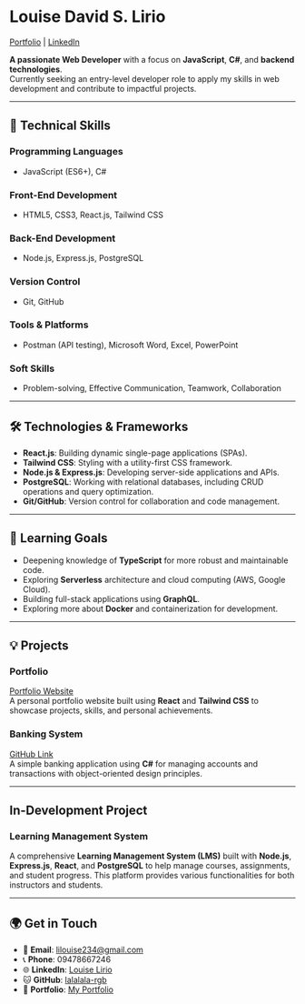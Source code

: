 # Louise David S. Lirio  
[Portfolio](https://portfolio-five-vert-36.vercel.app) | [LinkedIn](https://www.linkedin.com/in/louise-lirio)  

**A passionate Web Developer** with a focus on **JavaScript**, **C#**, and **backend technologies**.  
Currently seeking an entry-level developer role to apply my skills in web development and contribute to impactful projects.

---

## 🚀 **Technical Skills**

### **Programming Languages**
- JavaScript (ES6+), C#

### **Front-End Development**
- HTML5, CSS3, React.js, Tailwind CSS

### **Back-End Development**
- Node.js, Express.js, PostgreSQL

### **Version Control**
- Git, GitHub

### **Tools & Platforms**
- Postman (API testing), Microsoft Word, Excel, PowerPoint

### **Soft Skills**
- Problem-solving, Effective Communication, Teamwork, Collaboration

---

## 🛠 **Technologies & Frameworks**

- **React.js**: Building dynamic single-page applications (SPAs).
- **Tailwind CSS**: Styling with a utility-first CSS framework.
- **Node.js & Express.js**: Developing server-side applications and APIs.
- **PostgreSQL**: Working with relational databases, including CRUD operations and query optimization.
- **Git/GitHub**: Version control for collaboration and code management.

---

## 🌱 **Learning Goals**
- Deepening knowledge of **TypeScript** for more robust and maintainable code.
- Exploring **Serverless** architecture and cloud computing (AWS, Google Cloud).
- Building full-stack applications using **GraphQL**.
- Exploring more about **Docker** and containerization for development.

---

## 💡 **Projects**

### **Portfolio**
[Portfolio Website](https://portfolio-five-vert-36.vercel.app)  
A personal portfolio website built using **React** and **Tailwind CSS** to showcase projects, skills, and personal achievements.


### **Banking System**  
[GitHub Link](https://github.com/lalalala-rgb/banking-system)  
A simple banking application using **C#** for managing accounts and transactions with object-oriented design principles.

---

## **In-Development Project**

### **Learning Management System**
A comprehensive **Learning Management System (LMS)** built with **Node.js**, **Express.js**, **React**, and **PostgreSQL** to help manage courses, assignments, and student progress. This platform provides various functionalities for both instructors and students.

---

## 🌍 **Get in Touch**

- 📧 **Email**: lilouise234@gmail.com
- 📞 **Phone**: 09478667246
- 🌐 **LinkedIn**: [Louise Lirio](https://www.linkedin.com/in/louise-lirio)
- 🐱 **GitHub**: [lalalala-rgb](https://github.com/lalalala-rgb)
- 📝 **Portfolio**: [My Portfolio](https://portfolio-five-vert-36.vercel.app)
